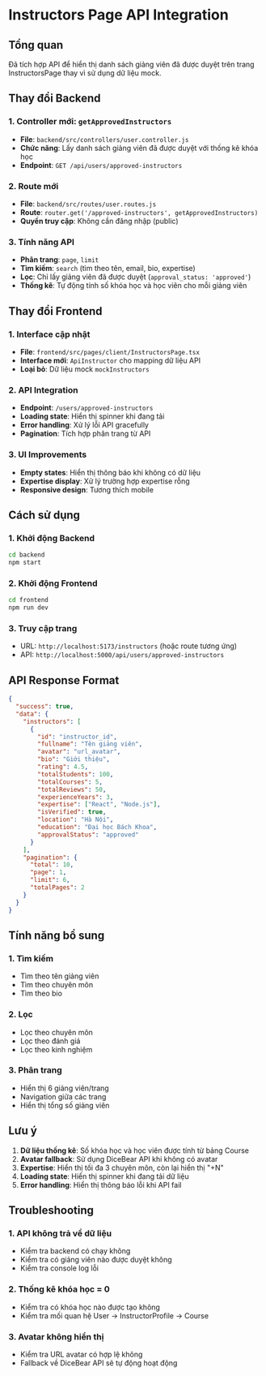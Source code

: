 # Instructors Page API Integration

## Tổng quan
Đã tích hợp API để hiển thị danh sách giảng viên đã được duyệt trên trang InstructorsPage thay vì sử dụng dữ liệu mock.

## Thay đổi Backend

### 1. Controller mới: `getApprovedInstructors`
- **File**: `backend/src/controllers/user.controller.js`
- **Chức năng**: Lấy danh sách giảng viên đã được duyệt với thống kê khóa học
- **Endpoint**: `GET /api/users/approved-instructors`

### 2. Route mới
- **File**: `backend/src/routes/user.routes.js`
- **Route**: `router.get('/approved-instructors', getApprovedInstructors)`
- **Quyền truy cập**: Không cần đăng nhập (public)

### 3. Tính năng API
- **Phân trang**: `page`, `limit`
- **Tìm kiếm**: `search` (tìm theo tên, email, bio, expertise)
- **Lọc**: Chỉ lấy giảng viên đã được duyệt (`approval_status: 'approved'`)
- **Thống kê**: Tự động tính số khóa học và học viên cho mỗi giảng viên

## Thay đổi Frontend

### 1. Interface cập nhật
- **File**: `frontend/src/pages/client/InstructorsPage.tsx`
- **Interface mới**: `ApiInstructor` cho mapping dữ liệu API
- **Loại bỏ**: Dữ liệu mock `mockInstructors`

### 2. API Integration
- **Endpoint**: `/users/approved-instructors`
- **Loading state**: Hiển thị spinner khi đang tải
- **Error handling**: Xử lý lỗi API gracefully
- **Pagination**: Tích hợp phân trang từ API

### 3. UI Improvements
- **Empty states**: Hiển thị thông báo khi không có dữ liệu
- **Expertise display**: Xử lý trường hợp expertise rỗng
- **Responsive design**: Tương thích mobile

## Cách sử dụng

### 1. Khởi động Backend
```bash
cd backend
npm start
```

### 2. Khởi động Frontend
```bash
cd frontend
npm run dev
```

### 3. Truy cập trang
- URL: `http://localhost:5173/instructors` (hoặc route tương ứng)
- API: `http://localhost:5000/api/users/approved-instructors`

## API Response Format

```json
{
  "success": true,
  "data": {
    "instructors": [
      {
        "id": "instructor_id",
        "fullname": "Tên giảng viên",
        "avatar": "url_avatar",
        "bio": "Giới thiệu",
        "rating": 4.5,
        "totalStudents": 100,
        "totalCourses": 5,
        "totalReviews": 50,
        "experienceYears": 3,
        "expertise": ["React", "Node.js"],
        "isVerified": true,
        "location": "Hà Nội",
        "education": "Đại học Bách Khoa",
        "approvalStatus": "approved"
      }
    ],
    "pagination": {
      "total": 10,
      "page": 1,
      "limit": 6,
      "totalPages": 2
    }
  }
}
```

## Tính năng bổ sung

### 1. Tìm kiếm
- Tìm theo tên giảng viên
- Tìm theo chuyên môn
- Tìm theo bio

### 2. Lọc
- Lọc theo chuyên môn
- Lọc theo đánh giá
- Lọc theo kinh nghiệm

### 3. Phân trang
- Hiển thị 6 giảng viên/trang
- Navigation giữa các trang
- Hiển thị tổng số giảng viên

## Lưu ý

1. **Dữ liệu thống kê**: Số khóa học và học viên được tính từ bảng Course
2. **Avatar fallback**: Sử dụng DiceBear API khi không có avatar
3. **Expertise**: Hiển thị tối đa 3 chuyên môn, còn lại hiển thị "+N"
4. **Loading state**: Hiển thị spinner khi đang tải dữ liệu
5. **Error handling**: Hiển thị thông báo lỗi khi API fail

## Troubleshooting

### 1. API không trả về dữ liệu
- Kiểm tra backend có chạy không
- Kiểm tra có giảng viên nào được duyệt không
- Kiểm tra console log lỗi

### 2. Thống kê khóa học = 0
- Kiểm tra có khóa học nào được tạo không
- Kiểm tra mối quan hệ User -> InstructorProfile -> Course

### 3. Avatar không hiển thị
- Kiểm tra URL avatar có hợp lệ không
- Fallback về DiceBear API sẽ tự động hoạt động 